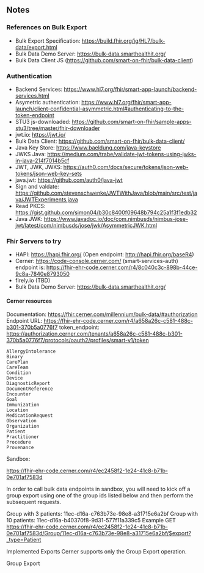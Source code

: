 Notes
-----



### References on Bulk Export
 
- Bulk Export Specification: https://build.fhir.org/ig/HL7/bulk-data/export.html
- Bulk Data Demo Server: https://bulk-data.smarthealthit.org/
- Bulk Data Client JS (https://github.com/smart-on-fhir/bulk-data-client)



### Authentication

- Backend Services: https://www.hl7.org/fhir/smart-app-launch/backend-services.html
- Asymetric authentication: https://www.hl7.org/fhir/smart-app-launch/client-confidential-asymmetric.html#authenticating-to-the-token-endpoint
- STU3 js-downloaded: https://github.com/smart-on-fhir/sample-apps-stu3/tree/master/fhir-downloader
- jwt.io: https://jwt.io/
- Bulk Data Client: https://github.com/smart-on-fhir/bulk-data-client/
- Java Key Store: https://www.baeldung.com/java-keystore
- JWKS Java: https://medium.com/trabe/validate-jwt-tokens-using-jwks-in-java-214f7014b5cf
- JWT, JWK, JWKS: https://auth0.com/docs/secure/tokens/json-web-tokens/json-web-key-sets
- java.jwt: https://github.com/auth0/java-jwt
- Sign and valdate: https://github.com/stevenschwenke/JWTWithJava/blob/main/src/test/java/JWTExperiments.java
- Read PKCS: https://gist.github.com/simon04/b30c8400f09648b794c25a1f3f1edb32
- Java JWK: https://www.javadoc.io/doc/com.nimbusds/nimbus-jose-jwt/latest/com/nimbusds/jose/jwk/AsymmetricJWK.html


### Fhir Servers to try

- HAPI: https://hapi.fhir.org/ (Open endpoint: http://hapi.fhir.org/baseR4)  
- Cerner: https://code-console.cerner.com/  (smart-services-auth)  endpoint is: https://fhir-ehr-code.cerner.com/r4/8c040c3c-898b-44ce-9c8a-7840e8793050
- firely.io (TBD)
- Bulk Data Demo Server: https://bulk-data.smarthealthit.org/



#### Cerner resources

Documentation: https://fhir.cerner.com/millennium/bulk-data/#authorization
Endpoint URL: https://fhir-ehr-code.cerner.com/r4/a658a26c-c581-488c-b301-370b5a0776f7
token_endpoint: https://authorization.cerner.com/tenants/a658a26c-c581-488c-b301-370b5a0776f7/protocols/oauth2/profiles/smart-v1/token


    AllergyIntolerance
    Binary
    CarePlan
    CareTeam
    Condition
    Device
    DiagnosticReport
    DocumentReference
    Encounter
    Goal
    Immunization
    Location
    MedicationRequest
    Observation
    Organization
    Patient
    Practitioner
    Procedure
    Provenance


Sandbox:

https://fhir-ehr-code.cerner.com/r4/ec2458f2-1e24-41c8-b71b-0e701af7583d




In order to call bulk data endpoints in sandbox, you will need to kick off a group export using one of the group ids listed below and then perform the subsequent requests.

Group with 3 patients: 11ec-d16a-c763b73e-98e8-a31715e6a2bf
Group with 10 patients: 11ec-d16a-b40370f8-9d31-577f11a339c5
Example
GET https://fhir-ehr-code.cerner.com/r4/ec2458f2-1e24-41c8-b71b-0e701af7583d/Group/11ec-d16a-c763b73e-98e8-a31715e6a2bf/$export?_type=Patient


Implemented Exports
Cerner supports only the Group Export operation.

Group Export
